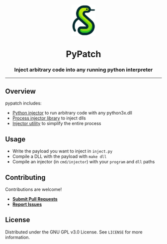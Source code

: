 <div align="center">

<img src="./assets/logo.png" alt="logo" height="100px" />
<h1 align="center">PyPatch</h1>
<h3>Inject arbitrary code into any running python interpreter</h3>
</div>

---

## Overview

pypatch includes:

- [Python injector](https://github.com/saucesteals/pypatch/blob/main/pypatch) to run arbitrary code with any python3x.dll
- [Process injector library](https://github.com/saucesteals/pypatch/blob/main/inject) to inject dlls
- [Injector utility](https://github.com/saucesteals/pypatch/blob/main/cmd/injector) to simplify the entire process

## Usage

- Write the payload you want to inject in `inject.py`
- Compile a DLL with the payload with `make dll`
- Compile an injector (in `cmd/injector`) with your `program` and `dll` paths

## Contributing

Contributions are welcome!

- **[Submit Pull Requests](https://github.com/saucesteals/pypatch/pulls)**
- **[Report Issues](https://github.com/saucesteals/pypatch/issues)**

## License

Distributed under the GNU GPL v3.0 License. See `LICENSE` for more information.

